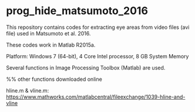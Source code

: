 # prog_hide_matsumoto_2016
This repository contains codes for extracting eye areas from video files (avi file) used in Matsumoto et al. 2016.

These codes work in Matlab R2015a.

Platform: Windows 7 (64-bit), 4 Core Intel processor, 8 GB System Memory

Several functions in Image Processing Toolbox (Matlab) are used.

%% other functions downloaded online

hline.m & vline.m: https://www.mathworks.com/matlabcentral/fileexchange/1039-hline-and-vline

